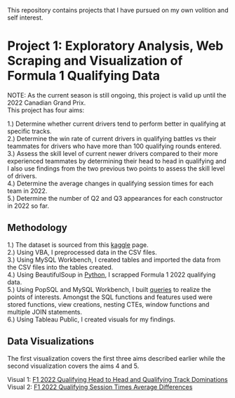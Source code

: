 This repository contains projects that I have pursued on my own volition and self interest.

# Project 1: Exploratory Analysis, Web Scraping and Visualization of Formula 1 Qualifying Data  

NOTE: As the current season is still ongoing, this project is valid up until the 2022 Canadian Grand Prix.  
This project has four aims:

1.) Determine whether current drivers tend to perform better in qualifying at specific tracks.  
2.) Determine the win rate of current drivers in qualifying battles vs their teammates for drivers who have more than 100 qualifying rounds entered.  
3.) Assess the skill level of current newer drivers compared to their more experienced teammates by determining their head to head in qualifying and I also use findings from the two previous two points to assess the skill level of drivers.  
4.) Determine the average changes in qualifying session times for each team in 2022.  
5.) Determine the number of Q2 and Q3 appearances for each constructor in 2022 so far. 
  
## Methodology  
1.) The dataset is sourced from this [kaggle](https://www.kaggle.com/code/anandaramg/f1-champ-eda-classification-100-accuracy/data?select=circuits.csv) page.    
2.) Using VBA, I preprocessed data in the CSV files.    
3.) Using MySQL Workbench, I created tables and imported the data from the CSV files into the tables created.  
4.) Using BeautifulSoup in [Python](https://github.com/ashrafazlan/PortfolioProjects/blob/main/Project_1_python_code.py), I scrapped Formula 1 2022 qualifying data.  
5.) Using PopSQL and MySQL Workbench, I built [queries](https://github.com/ashrafazlan/PortfolioProjects/blob/main/Project_1_SQL_code.sql) to realize the points of interests. Amongst the SQL functions and features used were stored functions, view   creations, nesting CTEs, window functions and multiple JOIN statements.  
6.) Using Tableau Public, I created visuals for my findings.

## Data Visualizations
The first visualization covers the first three aims described earlier while the second visualization covers the aims 4 and 5.  

Visual 1: [F1 2022 Qualifying Head to Head and Qualifying Track Dominations](https://public.tableau.com/app/profile/ashraf.azlan/viz/F12022QualifyingHeadtoHeadandQualifyingTrackDominations/F12022QualifyingHeadtoHeadandQualifyingTrackDominations)  
Visual 2: [F1 2022 Qualifying Session Times Average Differences](https://public.tableau.com/app/profile/ashraf.azlan/viz/F12022QualifyingSessionsTimeDifference/F12022QualifyingSessionsTimeDifferences)
